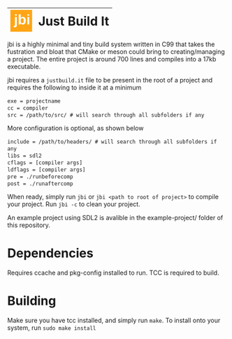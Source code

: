 | <img src="logo/logo.svg" alt="img" width="50px"> | <h1 style="margin: 0;">Just Build It</h1> |
|:-----------------------------------------------:|:---------------------------------------------------:|

jbi is a highly minimal and tiny build system written in C99 that takes the fustration and bloat that CMake or meson could bring to creating/managing a project. The entire project is around 700 lines and compiles into a 17kb executable.

jbi requires a `justbuild.it` file to be present in the root of a project and requires the following to inside it at a minimum

```
exe = projectname
cc = compiler
src = /path/to/src/ # will search through all subfolders if any
```
More configuration is optional, as shown below
```
include = /path/to/headers/ # will search through all subfolders if any
libs = sdl2
cflags = [compiler args]
ldflags = [compiler args]
pre = ./runbeforecomp
post = ./runaftercomp
```
When ready, simply run `jbi` or `jbi <path to root of project>` to compile your project. Run `jbi -c` to clean your project.

An example project using SDL2 is avalible in the example-project/ folder of this repository.

# Dependencies

Requires ccache and pkg-config installed to run. TCC is required to build.

# Building

Make sure you have tcc installed, and simply run `make`. To install onto your system, run `sudo make install`

